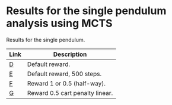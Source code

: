 # Results for the single pendulum analysis using MCTS

Results for the single pendulum.

| Link                   | Description                     |
| ---------------------- | ------------------------------- |
| [D](Plots_fig_sp_D.md) | Default reward.                 |
| [E](Plots_fig_sp_E.md) | Default reward, 500 steps.      |
| [F](Plots_fig_sp_F.md) | Reward 1 or 0.5 (half-way).     |
| [G](Plots_fig_sp_G.md) | Reward 0.5 cart penalty linear. |